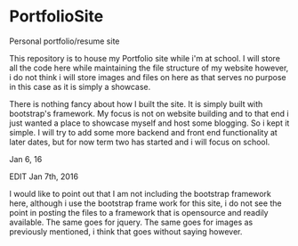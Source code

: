 # PortfolioSite
Personal portfolio/resume site

This repository is to house my Portfolio site while i'm at school. I will store all the code here while maintaining the file structure of my website however, i do not think i will store images and files on here as that serves no purpose in this case as it is simply a showcase. 

There is nothing fancy about how I built the site. It is simply built with bootstrap's framework. My focus is not on website building and to that end i just wanted a place to showcase myself and host some blogging. So i kept it simple. I will try to add some more backend and front end functionality at later dates, but for now term two has started and i will focus on school. 

Jan 6, 16

EDIT Jan 7th, 2016

I would like to point out that I am not including the bootstrap framework here, although i use the bootstrap frame work for this site, i do not see the point in posting the files to a framework that is opensource and readily available. The same goes for jquery. The same goes for images as previously mentioned, i think that goes without saying however.
